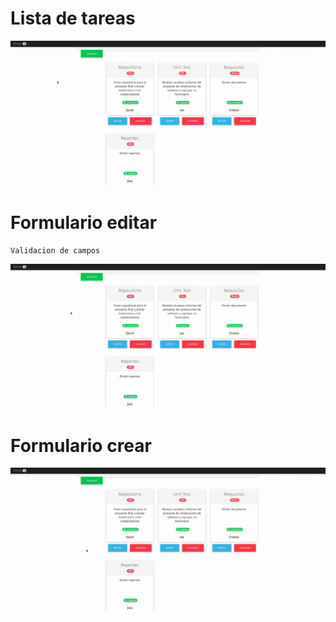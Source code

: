 # Lista de tareas
![](screenshots/index.gif)

# Formulario editar
```
Validacion de campos
```
![](screenshots/validation.gif)

# Formulario crear
![](screenshots/form.gif)

